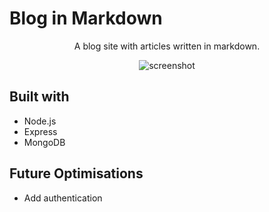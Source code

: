 # Blog in Markdown

<div style='text-align: center'>

A blog site with articles written in markdown.

![screenshot](https://i.ibb.co/ydx1kMP/image.png)

</div>

## Built with

- Node.js
- Express
- MongoDB

## Future Optimisations

* Add authentication

